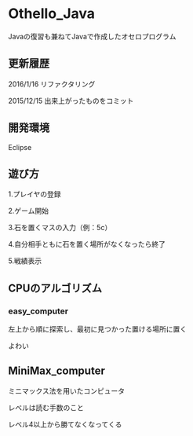 # Othello_Java
Javaの復習も兼ねてJavaで作成したオセロプログラム

## 更新履歴
2016/1/16 リファクタリング

2015/12/15 出来上がったものをコミット

## 開発環境
Eclipse

## 遊び方
1.プレイヤの登録

2.ゲーム開始

3.石を置くマスの入力（例：5c）

4.自分相手ともに石を置く場所がなくなったら終了

5.戦績表示

## CPUのアルゴリズム
### easy_computer
左上から順に探索し、最初に見つかった置ける場所に置く

よわい

## MiniMax_computer
ミニマックス法を用いたコンピュータ

レベルは読む手数のこと

レベル4以上から勝てなくなってくる
